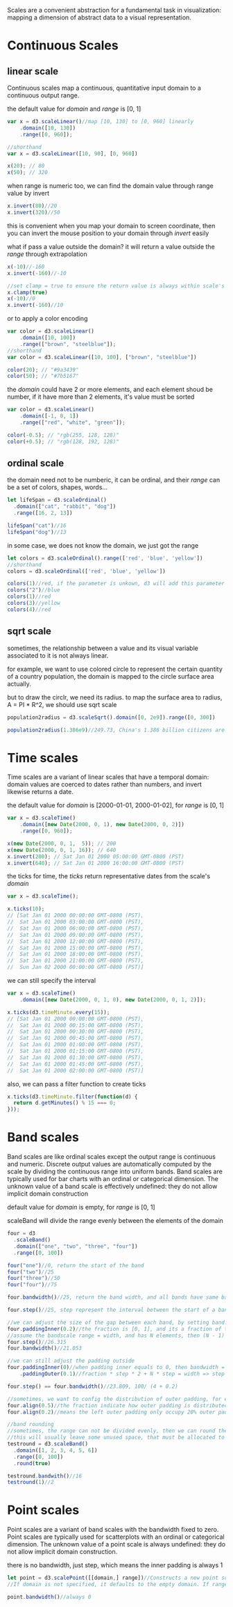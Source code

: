 Scales are a convenient abstraction for a fundamental task in visualization: mapping a dimension of abstract data to a visual representation.

# Continuous Scales
## linear scale
Continuous scales map a continuous, quantitative input domain to a continuous output range.

the default value for *domain* and *range* is [0, 1]
```js
var x = d3.scaleLinear()//map [10, 130] to [0, 960] linearly
    .domain([10, 130])
    .range([0, 960]);

//shorthand
var x = d3.scaleLinear([10, 90], [0, 960])

x(20); // 80
x(50); // 320
```
when range is numeric too, we can find the domain value through range value by invert 
```js
x.invert(80)//20
x.invert(320)//50
```
this is convenient when you map your domain to screen coordinate, then you can invert the mouse position to your domain through *invert* easily

what if pass a value outside the domain? it will return a value outside the *range* through extrapolation
```js
x(-10)//-160
x.invert(-160)//-10

//set clamp = true to ensure the return value is always within scale's range
x.clamp(true)
x(-10)//0
x.invert(-160)//10
```

or to apply a color encoding
```js
var color = d3.scaleLinear()
    .domain([10, 100])
    .range(["brown", "steelblue"]);
//shorthand
var color = d3.scaleLinear([10, 100], ["brown", "steelblue"])

color(20); // "#9a3439"
color(50); // "#7b5167"
```
the *domain* could have 2 or more elements, and each element shoud be number, if it have more than 2 elements, it's value must be sorted
```js
var color = d3.scaleLinear()
    .domain([-1, 0, 1])
    .range(["red", "white", "green"]);

color(-0.5); // "rgb(255, 128, 128)"
color(+0.5); // "rgb(128, 192, 128)"
```

## ordinal scale
the domain need not to be numberic, it can be ordinal, and their *range* can be a set of colors, shapes, words...
```js
let lifeSpan = d3.scaleOrdinal()
  .domain(["cat", "rabbit", "dog"])
  .range([16, 2, 13])

lifeSpan("cat")//16
lifeSpan("dog")//13
```
in some case, we does not know the domain, we just got the range
```js
let colors = d3.scaleOrdinal().range(['red', 'blue', 'yellow'])
//shorthand
colors = d3.scaleOrdinal(['red', 'blue', 'yellow'])

colors(1)//red, if the parameter is unkown, d3 will add this parameter to the scale domain, and the ordinal scale cycles on its range to select a new output
colors("2")//blue
colors(1)//red
colors(3)//yellow
colors(4)//red
```

## sqrt scale
sometimes, the relationship between a value and its visual variable associated to it is not always linear.

for example, we want to use colored circle to represent the certain quantity of a country population, the domain is mapped to the circle surface area actually.

but to draw the circlr, we need its radius. to map the surface area to radius, A = PI * R^2, we should use sqrt scale
```js
population2radius = d3.scaleSqrt().domain([0, 2e9]).range([0, 300])

population2radius(1.386e9)//249.73, China's 1.386 billion citizens are represented by a circle of radius =250px
```

# Time scales
Time scales are a variant of linear scales that have a temporal domain: domain values are coerced to dates rather than numbers, and invert likewise returns a date.

the default value for *domain* is [2000-01-01, 2000-01-02], for *range* is [0, 1]
```js
var x = d3.scaleTime()
    .domain([new Date(2000, 0, 1), new Date(2000, 0, 2)])
    .range([0, 960]);

x(new Date(2000, 0, 1,  5)); // 200
x(new Date(2000, 0, 1, 16)); // 640
x.invert(200); // Sat Jan 01 2000 05:00:00 GMT-0800 (PST)
x.invert(640); // Sat Jan 01 2000 16:00:00 GMT-0800 (PST)
```
the ticks for time, the *ticks* return representative dates from the scale's *domain*
```js
var x = d3.scaleTime();

x.ticks(10);
// [Sat Jan 01 2000 00:00:00 GMT-0800 (PST),
//  Sat Jan 01 2000 03:00:00 GMT-0800 (PST),
//  Sat Jan 01 2000 06:00:00 GMT-0800 (PST),
//  Sat Jan 01 2000 09:00:00 GMT-0800 (PST),
//  Sat Jan 01 2000 12:00:00 GMT-0800 (PST),
//  Sat Jan 01 2000 15:00:00 GMT-0800 (PST),
//  Sat Jan 01 2000 18:00:00 GMT-0800 (PST),
//  Sat Jan 01 2000 21:00:00 GMT-0800 (PST),
//  Sun Jan 02 2000 00:00:00 GMT-0800 (PST)]
```
we can still specify the interval
```js
var x = d3.scaleTime()
    .domain([new Date(2000, 0, 1, 0), new Date(2000, 0, 1, 2)]);

x.ticks(d3.timeMinute.every(15));
// [Sat Jan 01 2000 00:00:00 GMT-0800 (PST),
//  Sat Jan 01 2000 00:15:00 GMT-0800 (PST),
//  Sat Jan 01 2000 00:30:00 GMT-0800 (PST),
//  Sat Jan 01 2000 00:45:00 GMT-0800 (PST),
//  Sat Jan 01 2000 01:00:00 GMT-0800 (PST),
//  Sat Jan 01 2000 01:15:00 GMT-0800 (PST),
//  Sat Jan 01 2000 01:30:00 GMT-0800 (PST),
//  Sat Jan 01 2000 01:45:00 GMT-0800 (PST),
//  Sat Jan 01 2000 02:00:00 GMT-0800 (PST)]
```
also, we can pass a filter function to create ticks
```js
x.ticks(d3.timeMinute.filter(function(d) {
  return d.getMinutes() % 15 === 0;
}));
```

# Band scales
Band scales are like ordinal scales except the output range is continuous and numeric. Discrete output values are automatically computed by the scale by dividing the continuous range into uniform bands. Band scales are typically used for bar charts with an ordinal or categorical dimension. The unknown value of a band scale is effectively undefined: they do not allow implicit domain construction

default value for *domain* is empty, for *range* is [0, 1]

scaleBand will divide the range evenly between the elements of the domain
```js
four = d3
  .scaleBand()
  .domain(["one", "two", "three", "four"])
  .range([0, 100])

four("one")//0, return the start of the band
four("two")//25
four("three")//50
four("four")//75

four.bandwidth()//25, return the band width, and all bands have same bandwidth by band scale definition

four.step()//25, step represent the interval between the start of a band and the start of the next band

//we can adjust the size of the gap between each band, by setting band.paddingInner(fraction)
four.paddingInner(0.2)//the fraction is [0, 1], and its a fraction of the 'step'
//assume the bandscale range = width, and has N elements, then (N - 1) * step + (1- faction) * step = width => step = width / (N - fraction)
four.step()//26.315
four.bandwidth()//21.053

//we can still adjust the padding outside
four.paddingInner(0)//when padding inner equals to 0, then bandwidth = step
    .paddingOuter(0.1)//fraction * step * 2 + N * step = width => step = width / (N + 2 * fraction)

four.step() == four.bandwidth()//23.809, 100/ (4 + 0.2)

//sometimes, we want to config the distribution of outer padding, for example, to shift the bands to one side
four.align(0.5)//the fraction indicate how outer padding is distributed in the range, 0.5 means outer padding should be equally distributed before the first band and after the last band
four.align(0.2)//means the left outer padding only occupy 20% outer padding

//band rounding
//sometimes, the range can not be divided evenly, then we can round the band scale to make the results as integer value
//this will usually leave some unused space, that must be allocated to the left and right outer padding, even if those have been set to 0
testround = d3.scaleBand()
  .domain([1, 2, 3, 4, 5, 6])
  .range([0, 100])
  .round(true)

testround.bandwith()//16
testround(1)//2
```

# Point scales
Point scales are a variant of band scales with the bandwidth fixed to zero. Point scales are typically used for scatterplots with an ordinal or categorical dimension. The unknown value of a point scale is always undefined: they do not allow implicit domain construction.

there is no bandwidth, just step, which means the inner padding is always 1
```js
let point = d3.scalePoint([[domain,] range])//Constructs a new point scale with the specified domain and range, no padding, no rounding and center alignment. 
//If domain is not specified, it defaults to the empty domain. If range is not specified, it defaults to the unit range [0, 1].

point.bandwidth()//always 0
```

